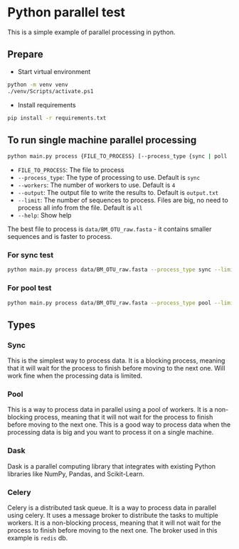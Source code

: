 # Python parallel test

This is a simple example of parallel processing in python.

## Prepare

- Start virtual environment

```bash
python -m venv venv
./venv/Scripts/activate.ps1
```

- Install requirements

```bash
pip install -r requirements.txt
```

## To run single machine parallel processing

```bash
python main.py process {FILE_TO_PROCESS} [--process_type {sync | poll | dask}] [--workers N] [--output {OUTPUT_FILE}] [--limit {LIMIT}]
```

- `FILE_TO_PROCESS`: The file to process
- `--process_type`: The type of processing to use. Default is `sync`
- `--workers`: The number of workers to use. Default is `4`
- `--output`: The output file to write the results to. Default is `output.txt`
- `--limit`: The number of sequences to process. Files are big, no need to process all info from the file. Default
  is `all`
- `--help`: Show help

The best file to process is `data/BM_OTU_raw.fasta` - it contains smaller sequences and is faster to process.

### For sync test

```bash
python main.py process data/BM_OTU_raw.fasta --process_type sync --limit 100
```

### For pool test

```bash
python main.py process data/BM_OTU_raw.fasta --process_type pool --limit 100
```

## Types

### Sync

This is the simplest way to process data. It is a blocking process, meaning that it will wait for the process to finish before moving to the next one.
Will work fine when the processing data is limited.


### Pool

This is a way to process data in parallel using a pool of workers. It is a non-blocking process, meaning that it will not wait for the process to finish before moving to the next one.
This is a good way to process data when the processing data is big and you want to process it on a single machine.


### Dask

Dask is a parallel computing library that integrates with existing Python libraries like NumPy, Pandas, and Scikit-Learn.

### Celery

Celery is a distributed task queue. It is a way to process data in parallel using celery.
It uses a message broker to distribute the tasks to multiple workers. 
It is a non-blocking process, meaning that it will not wait for the process to finish before moving to the next one.
The broker used in this example is `redis` db.
